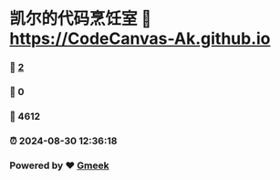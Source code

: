# 凯尔的代码烹饪室 :link: https://CodeCanvas-Ak.github.io 
### :page_facing_up: [2](https://CodeCanvas-Ak.github.io/tag.html) 
### :speech_balloon: 0 
### :hibiscus: 4612 
### :alarm_clock: 2024-08-30 12:36:18 
### Powered by :heart: [Gmeek](https://github.com/Meekdai/Gmeek)

